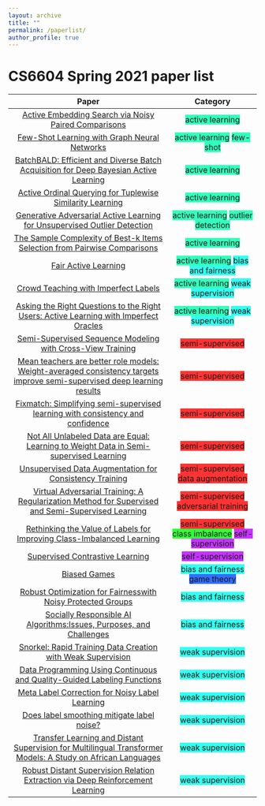 ```yaml
---
layout: archive
title: ""
permalink: /paperlist/
author_profile: true
---
```



# CS6604 Spring 2021 paper list


| Paper | Category |
| :---------: | :---------: |
[Active Embedding Search via Noisy Paired Comparisons](http://proceedings.mlr.press/v97/canal19a/canal19a.pdf) | <span style="background-color:#33ffbb;" class="textbox">active learning</span> |
[Few-Shot Learning with Graph Neural Networks](https://openreview.net/pdf?id=BJj6qGbRW) | <span style="background-color:#33ffbb;" class="textbox">active learning</span> <span style="background-color:#33ffbb;" class="textbox">few-shot</span> |
[BatchBALD: Efficient and Diverse Batch Acquisition for Deep Bayesian Active Learning](https://arxiv.org/pdf/1906.08158v2.pdf)   | <span style="background-color:#33ffbb;" class="textbox">active learning</span> |
[Active Ordinal Querying for Tuplewise Similarity Learning](https://ojs.aaai.org/index.php/AAAI/article/view/5734)   | <span style="background-color:#33ffbb;" class="textbox">active learning</span> |
[Generative Adversarial Active Learning for Unsupervised Outlier Detection](https://arxiv.org/pdf/1809.10816v4.pdf)   | <span style="background-color:#33ffbb;" class="textbox">active learning</span> <span style="background-color:#33ffbb;" class="textbox">outlier detection</span> |
[The Sample Complexity of Best-k Items Selection from Pairwise Comparisons](https://arxiv.org/pdf/2007.03133v1.pdf)   | <span style="background-color:#33ffbb;" class="textbox">active learning</span>  |
[Fair Active Learning](https://arxiv.org/abs/2001.01796) | <span style="background-color:#33ffbb;" class="textbox">active learning</span> <span style="background-color:#33fff0;" class="textbox">bias and fairness</span> |
[Crowd Teaching with Imperfect Labels](https://dl.acm.org/doi/abs/10.1145/3366423.3380099)| <span style="background-color:#33ffbb;" class="textbox">active learning</span> <span style="background-color:#33fff0;" class="textbox">weak supervision</span>|
[Asking the Right Questions to the Right Users: Active Learning with Imperfect Oracles](https://ojs.aaai.org/index.php/AAAI/article/view/5738)| <span style="background-color:#33ffbb;" class="textbox">active learning</span> <span style="background-color:#33fff0;" class="textbox">weak supervision</span>|
[Semi-Supervised Sequence Modeling with Cross-View Training](https://arxiv.org/abs/1809.08370)  | <span style="background-color:#ff3333;" class="textbox">semi-supervised</span> |
[Mean teachers are better role models: Weight-averaged consistency targets improve semi-supervised deep learning results](https://arxiv.org/abs/1703.01780)  | <span style="background-color:#ff3333;" class="textbox">semi-supervised</span> |
[Fixmatch: Simplifying semi-supervised learning with consistency and confidence](https://arxiv.org/abs/2001.07685)   |<span style="background-color:#ff3333;" class="textbox">semi-supervised</span> |
[Not All Unlabeled Data are Equal: Learning to Weight Data in Semi-supervised Learning](https://arxiv.org/pdf/2007.01293.pdf)   | <span style="background-color:#ff3333;" class="textbox">semi-supervised</span>  |
[Unsupervised Data Augmentation for Consistency Training](https://arxiv.org/abs/1904.12848)  | <span style="background-color:#ff3333;" class="textbox">semi-supervised</span> <span style="background-color:#ff3333;" class="textbox">data augmentation</span> | 
[Virtual Adversarial Training: A Regularization Method for Supervised and Semi-Supervised Learning](https://arxiv.org/abs/1904.12848)   | <span style="background-color:#ff3333;" class="textbox">semi-supervised</span> <span style="background-color:#ff3333;" class="textbox">adversarial training</span> | 
[Rethinking the Value of Labels for Improving Class-Imbalanced Learning](https://arxiv.org/abs/2006.07529)   |<span style="background-color:#ff3333;" class="textbox">semi-supervised</span> <span style="background-color:#33ff39;" class="textbox">class imbalance</span>  <span style="background-color:#c733ff;" class="textbox">self-supervision</span>  |
[Supervised Contrastive Learning](https://arxiv.org/abs/2004.11362) | <span style="background-color:#c733ff;" class="textbox">self-supervision</span>  |
[Biased Games](https://arxiv.org/pdf/2101.02032.pdf)   | <span style="background-color:#33fff0;" class="textbox">bias and fairness</span> <span style="background-color:#336eff;" class="textbox">game theory</span> |
[Robust Optimization for Fairnesswith Noisy Protected Groups](https://arxiv.org/pdf/2002.09343.pdf) | <span style="background-color:#33fff0;" class="textbox">bias and fairness</span> |
[Socially Responsible AI Algorithms:Issues, Purposes, and Challenges](https://arxiv.org/pdf/2101.02032.pdf)   | <span style="background-color:#33fff0;" class="textbox">bias and fairness</span> |
[Snorkel: Rapid Training Data Creation with Weak Supervision](https://arxiv.org/abs/1711.10160)| <span style="background-color:#33fff0;" class="textbox">weak supervision</span> |
[Data Programming Using Continuous and Quality-Guided Labeling Functions](https://ojs.aaai.org/index.php/AAAI/article/view/5742)| <span style="background-color:#33fff0;" class="textbox">weak supervision</span> |
[Meta Label Correction for Noisy Label Learning](https://www.microsoft.com/en-us/research/uploads/prod/2020/12/aaai2021_mlc_zheng.pdf)| <span style="background-color:#33fff0;" class="textbox">weak supervision</span> |
[Does label smoothing mitigate label noise?](http://proceedings.mlr.press/v119/lukasik20a/lukasik20a.pdf) | <span style="background-color:#33fff0;" class="textbox">weak supervision</span> |
[Transfer Learning and Distant Supervision for Multilingual Transformer Models: A Study on African Languages](https://arxiv.org/abs/2010.03179)| <span style="background-color:#33fff0;" class="textbox">weak supervision</span> |
[Robust Distant Supervision Relation Extraction via Deep Reinforcement Learning](https://arxiv.org/abs/1805.09927)| <span style="background-color:#33fff0;" class="textbox">weak supervision</span> |





